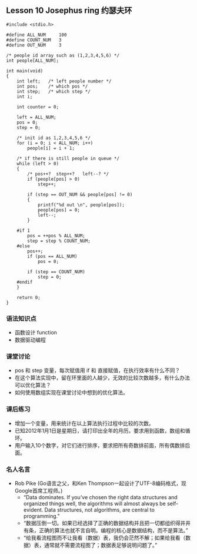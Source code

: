 ## Lesson 10 Josephus ring 约瑟夫环
	#include <stdio.h>

	#define ALL_NUM    	100
	#define COUNT_NUM	3
	#define OUT_NUM		3

	/* people id array such as (1,2,3,4,5,6) */
	int people[ALL_NUM];

	int main(void)
	{
		int left;	/* left people number */
		int pos;	/* which pos */
		int step;	/* which step */
		int i;

		int counter = 0;

		left = ALL_NUM;
		pos = 0;
		step = 0;

		/* init id as 1,2,3,4,5,6 */
		for (i = 0; i < ALL_NUM; i++)
			people[i] = i + 1;

		/* if there is still people in queue */
		while (left > 0)
		{
			/* pos++?  step++?   left--? */
			if (people[pos] > 0)
				step++;

			if (step == OUT_NUM && people[pos] != 0)
			{
				printf("%d out \n", people[pos]);
				people[pos] = 0;
				left--;
			}
			
		#if 1
			pos = ++pos % ALL_NUM;
			step = step % COUNT_NUM;
		#else	
			pos++;
			if (pos == ALL_NUM)
				pos = 0;
			
			if (step == COUNT_NUM)
				step = 0;
		#endif
		}

		return 0;
	}

### 语法知识点
* 函数设计 function
* 数据驱动编程

### 课堂讨论
* pos 和 step 变量，每次赋值用 if 和 直接赋值，在执行效率有什么不同？ 
* 在这个算法实现中，留在环里面的人越少，无效的比较次数越多，有什么办法可以优化算法？
* 如何使用数组实现在课堂讨论中想到的优化算法。

### 课后练习
* 增加一个变量，用来统计在以上算法执行过程中比较的次数。
* 已知2012年1月1日是星期日，请打印出全年的月历。要求用到函数，数组和循环。
* 用户输入10个数字，对它们进行排序，要求把所有奇数排前面，所有偶数排后面。

### 名人名言
* Rob Pike (Go语言之父，和Ken Thompson一起设计了UTF-8编码格式，现Google首席工程师。)
	- “Data dominates. If you’ve chosen the right data structures and organized things well, the algorithms will almost always be self-evident. Data structures, not algorithms, are central to programming.”
	- “数据压倒一切。如果已经选择了正确的数据结构并且把一切都组织得井井有条，正确的算法也就不言自明。编程的核心是数据结构，而不是算法。”
	- “给我看流程图而不让我看（数据）表，我仍会茫然不解；如果给我看（数据）表，通常就不需要流程图了；数据表足够说明问题了。”
